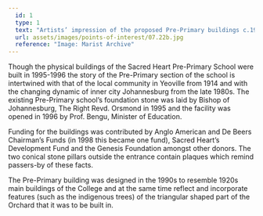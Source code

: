 ```yaml
---
  id: 1
  type: 1
  text: "Artists’ impression of the proposed Pre-Primary buildings c.1994. The architect was Christian Gottschalk of Alfio Torrisi Architects; the buildings were opened in 1996. "
  url: assets/images/points-of-interest/07.22b.jpg
  reference: "Image: Marist Archive"
---
```

Though the physical buildings of the Sacred Heart Pre-Primary School were built in 1995-1996 the story of the Pre-Primary section of the school is intertwined with that of the local community in Yeoville from 1914 and with the changing dynamic of inner city Johannesburg from the late 1980s. The existing Pre-Primary school’s foundation stone was laid by Bishop of Johannesburg, The Right Revd. Orsmond in 1995 and the facility was opened in 1996 by Prof. Bengu, Minister of Education.

Funding for the buildings was contributed by Anglo American and De Beers Chairman’s Funds (in 1998 this became one fund), Sacred Heart’s Development Fund and the Genesis Foundation amongst other donors. The two conical stone pillars outside the entrance contain plaques which remind passers-by of these facts. 

The Pre-Primary building was designed in the 1990s to resemble 1920s main buildings of the College and at the same time reflect and incorporate features (such as the indigenous trees) of the triangular shaped part of the Orchard that it was to be built in.

        